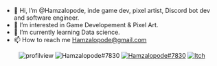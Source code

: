 - 👋 Hi, I’m @Hamzalopode, inde game dev, pixel artist, Discord bot dev and software engineer.
- 👀 I’m interested in Game Developement & Pixel Art.
- 🌱 I’m currently learning Data science.
- 📫 How to reach me Hamzalopode@gmail.com

<p align="center">
<img src="https://komarev.com/ghpvc/?username=hamzalopode&color=red&style=for-the-badge" alt="profilview">
<img src="https://img.shields.io/badge/-Hamzalopode:7830-black.svg?style=for-the-badge&logo=discord&colorB=555" alt="Hamzalopode#7830">
<a href="https://www.linkedin.com/in/hamza-a-383610bb/" target="blank"><img src="https://img.shields.io/badge/-Hamza.Ahmouny-black.svg?style=for-the-badge&logo=LinkedIn&colorB=555" alt="Hamzalopode#7830"></a>
<a href="https://hamzalopode.itch.io/" target="blank"><img src="https://img.shields.io/badge/-itch.io-black.svg?style=for-the-badge&logo=itch.io&colorB=555" alt="Itch"></a>
</p>
